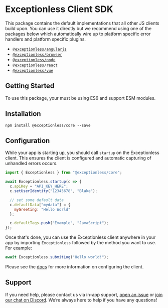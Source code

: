 # Exceptionless Client SDK

This package contains the default implementations that all other JS clients
build upon. You can use it directly but we recommend using one of the packages
below which automatically wire up to platform specific error handlers and
platform specific plugins.

- [`@exceptionless/angularjs`](https://github.com/exceptionless/Exceptionless.JavaScript/tree/master/packages/angularjs)
- [`@exceptionless/browser`](https://github.com/exceptionless/Exceptionless.JavaScript/tree/master/packages/browser)
- [`@exceptionless/node`](https://github.com/exceptionless/Exceptionless.JavaScript/tree/master/packages/node)
- [`@exceptionless/react`](https://github.com/exceptionless/Exceptionless.JavaScript/tree/master/packages/react)
- [`@exceptionless/vue`](https://github.com/exceptionless/Exceptionless.JavaScript/tree/master/packages/vue)

## Getting Started

To use this package, your must be using ES6 and support ESM modules.

## Installation

`npm install @exceptionless/core --save`

## Configuration

While your app is starting up, you should call `startup` on the Exceptionless
client. This ensures the client is configured and automatic capturing of
unhandled errors occurs.

```js
import { Exceptionless } from "@exceptionless/core";

await Exceptionless.startup(c => {
  c.apiKey = "API_KEY_HERE";
  c.setUserIdentity("12345678", "Blake");

  // set some default data
  c.defaultData["mydata"] = {
    myGreeting: "Hello World"
  };

  c.defaultTags.push("Example", "JavaScript");
});
```

Once that's done, you can use the Exceptionless client anywhere in your app by
importing `Exceptionless` followed by the method you want to use. For example:

```js
await Exceptionless.submitLog("Hello world!");
```

Please see the [docs](https://exceptionless.com/docs/clients/javascript/) for
more information on configuring the client.

## Support

If you need help, please contact us via in-app support,
[open an issue](https://github.com/exceptionless/Exceptionless.JavaScript/issues/new)
or [join our chat on Discord](https://discord.gg/6HxgFCx). We’re always here to
help if you have any questions!
